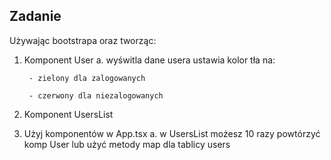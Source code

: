 ## Zadanie
Używając bootstrapa oraz tworząc:
1. Komponent User
    a. wyświtla dane usera ustawia kolor tła na:

        - zielony dla zalogowanych

        - czerwony dla niezalogowanych
        
2. Komponent UsersList
3. Użyj komponentów w App.tsx
    a. w UsersList możesz 10 razy powtórzyć komp User lub użyć metody map dla tablicy users